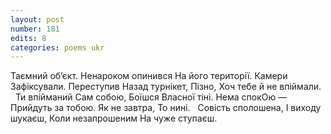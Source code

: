 ```yaml
---
layout: post
number: 181
edits: 8
categories: poems ukr
---
```


Таємний об’єкт.
Ненароком опинився 
На його території. 
Камери 
Зафіксували. 
Переступив 
Назад турнікет, 
Пізно, 
Хоч тебе й не впіймали.
 
Ти впійманий 
Сам собою,
Боїшся 
Власної тіні. 
Нема спокOю — 
Прийдуть за тобою.
Як не завтра, 
То нині. 
 
Совість сполошена,
І виходу шукаєш,
Коли незапрошеним
На чуже ступаєш.
